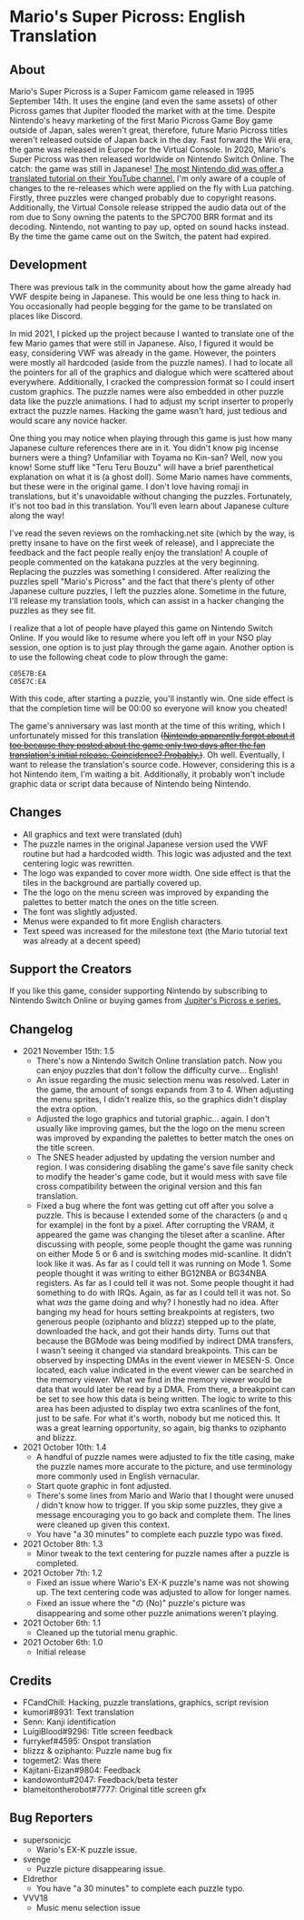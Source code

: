 [//]: <> (This readme is in the markdown format. Please preview in a markdown parser.)

# Mario's Super Picross: English Translation

## About
Mario's Super Picross is a Super Famicom game released in 1995 September 14th. It uses the engine (and even the same assets) of other Picross games that Jupiter flooded the market with at the time. Despite Nintendo's heavy marketing of the first Mario Picross Game Boy game outside of Japan, sales weren't great, therefore, future Mario Picross titles weren't released outside of Japan back in the day. Fast forward the Wii era, the game was released in Europe for the Virtual Console. In 2020, Mario's Super Picross was then released worldwide on Nintendo Switch Online. The catch: the game was still in Japanese! [The most Nintendo did was offer a translated tutorial on their YouTube channel.](https://www.youtube.com/watch?v=WOrZ07PVo5I) I'm only aware of a couple of changes to the re-releases which were applied on the fly with Lua patching. Firstly, three puzzles were changed probably due to copyright reasons. Additionally, the Virtual Console release stripped the audio data out of the rom due to Sony owning the patents to the SPC700 BRR format and its decoding. Nintendo, not wanting to pay up, opted on sound hacks instead. By the time the game came out on the Switch, the patent had expired.

## Development
There was previous talk in the community about how the game already had VWF despite being in Japanese. This would be one less thing to hack in. You occasionally had people begging for the game to be translated on places like Discord.

In mid 2021, I picked up the project because I wanted to translate one of the few Mario games that were still in Japanese. Also, I figured it would be easy, considering VWF was already in the game. However, the pointers were mostly all hardcoded (aside from the puzzle names). I had to locate all the pointers for all of the graphics and dialogue which were scattered about everywhere. Additionally, I cracked the compression format so I could insert custom graphics. The puzzle names were also embedded in other puzzle data like the puzzle animations. I had to adjust my script inserter to properly extract the puzzle names. Hacking the game wasn't hard, just tedious and would scare any novice hacker.

One thing you may notice when playing through this game is just how many Japanese culture references there are in it. You didn't know pig incense burners were a thing? Unfamiliar with Toyama no Kin-san? Well, now you know! Some stuff like "Teru Teru Bouzu" will have a brief parenthetical explanation on what it is (a ghost doll). Some Mario names have comments, but these were in the original game. I don't love having romaji in translations, but it's unavoidable without changing the puzzles. Fortunately, it's not too bad in this translation. You'll even learn about Japanese culture along the way!

I've read the seven reviews on the romhacking.net site (which by the way, is pretty insane to have on the first week of release), and I appreciate the feedback and the fact people really enjoy the translation! A couple of people commented on the katakana puzzles at the very beginning. Replacing the puzzles was something I considered. After realizing the puzzles spell "Mario's Picross" and the fact that there's plenty of other Japanese culture puzzles, I left the puzzles alone. Sometime in the future, I'll release my translation tools, which can assist in a hacker changing the puzzles as they see fit.

I realize that a lot of people have played this game on Nintendo Switch Online. If you would like to resume where you left off in your NSO play session, one option is to just play through the game again. Another option is to use the following cheat code to plow through the game:

```
C05E7B:EA
C05E7C:EA
```

With this code, after starting a puzzle, you'll instantly win. One side effect is that the completion time will be 00:00 so everyone will know you cheated!

The game's anniversary was last month at the time of this writing, which I unfortunately missed for this translation ~~([Nintendo apparently forgot about it too because they posted about the game only two days after the fan translation's initial release. Coincidence? Probably.](https://twitter.com/NintendoAmerica/status/1446535873764466690))~~. Oh well. Eventually, I want to release the translation's source code. However, considering this is a hot Nintendo item, I'm waiting a bit. Additionally, it probably won't include graphic data or script data because of Nintendo being Nintendo.

## Changes
* All graphics and text were translated (duh)
* The puzzle names in the original Japanese version used the VWF routine but had a hardcoded width. This logic was adjusted and the text centering logic was rewritten.
* The logo was expanded to cover more width. One side effect is that the tiles in the background are partially covered up. 
* The the logo on the menu screen was improved by expanding the palettes to better match the ones on the title screen.
* The font was slightly adjusted.
* Menus were expanded to fit more English characters.
* Text speed was increased for the milestone text (the Mario tutorial text was already at a decent speed)

## Support the Creators
If you like this game, consider supporting Nintendo by subscribing to Nintendo Switch Online or buying games from [Jupiter's Picross e series.](https://en.wikipedia.org/wiki/Picross_e)

## Changelog
* 2021 November 15th: 1.5
	* There's now a Nintendo Switch Online translation patch. Now you can enjoy puzzles that don't follow the difficulty curve... English!
	* An issue regarding the music selection menu was resolved. Later in the game, the amount of songs expands from 3 to 4. When adjusting the menu sprites, I didn't realize this, so the graphics didn't display the extra option.
	* Adjusted the logo graphics and tutorial graphic... again. I don't usually like improving games, but the the logo on the menu screen was improved by expanding the palettes to better match the ones on the title screen.
	* The SNES header adjusted by updating the version number and region. I was considering disabling the game's save file sanity check to modify the header's game code, but it would mess with save file cross compatibility between the original version and this fan translation.
	* Fixed a bug where the font was getting cut off after you solve a puzzle. This is because I extended some of the characters (`p` and `q` for example) in the font by a pixel. After corrupting the VRAM, it appeared the game was changing the tileset after a scanline. After discussing with people, some people thought the game was running on either Mode 5 or 6 and is switching modes mid-scanline. It didn't look like it was. As far as I could tell it was running on Mode 1. Some people thought it was writing to either BG12NBA or BG34NBA registers. As far as I could tell it was not. Some people thought it had something to do with IRQs. Again, as far as I could tell it was not. So what *was* the game doing and why? I honestly had no idea. After banging my head for hours setting breakpoints at registers, two generous people (oziphanto and blizzz) stepped up to the plate, downloaded the hack, and got their hands dirty. Turns out that because the BGMode was being modified by indirect DMA transfers, I wasn't seeing it changed via standard breakpoints. This can be observed by inspecting DMAs in the event viewer in MESEN-S. Once located, each value indicated in the event viewer can be searched in the memory viewer. What we find in the memory viewer would be data that would later be read by a DMA. From there, a breakpoint can be set to see how this data is being written. The logic to write to this area has been adjusted to display two extra scanlines of the font, just to be safe. For what it's worth, nobody but me noticed this. It was a great learning opportunity, so again, big thanks to oziphanto and blizzz.
* 2021 October 10th: 1.4
	* A handful of puzzle names were adjusted to fix the title casing, make the puzzle names more accurate to the picture, and use terminology more commonly used in English vernacular.
	* Start quote graphic in font adjusted.
	* There's some lines from Mario and Wario that I thought were unused / didn't know how to trigger. If you skip some puzzles, they give a message encouraging you to go back and complete them. The lines were cleaned up given this context.
	* You have "a 30 minutes" to complete each puzzle typo was fixed.
* 2021 October 8th: 1.3
	* Minor tweak to the text centering for puzzle names after a puzzle is completed.
* 2021 October 7th: 1.2
	* Fixed an issue where Wario's EX-K puzzle's name was not showing up. The text centering code was adjusted to allow for longer names.
	* Fixed an issue where the "の (No)" puzzle's picture was disappearing and some other puzzle animations weren't playing.
* 2021 October 6th: 1.1
	* Cleaned up the tutorial menu graphic.
* 2021 October 6th: 1.0
	* Initial release

## Credits
* FCandChill: Hacking, puzzle translations, graphics, script revision
* kumori#8931: Text translation 
* Senn: Kanji identification
* LuigiBlood#9296: Title screen feedback
* furrykef#4595: Onspot translation
* blizzz & oziphanto: Puzzle name bug fix
* togemet2: Was there
* Kajitani-Eizan#9804: Feedback
* kandowontu#2047: Feedback/beta tester
* blameitontherobot#7777: Original title screen gfx

## Bug Reporters
* supersonicjc
	* Wario's EX-K puzzle issue.
* svenge
	* Puzzle picture disappearing issue.
* Eldrethor
	* You have "a 30 minutes" to complete each puzzle typo.
* VVV18
	* Music menu selection issue